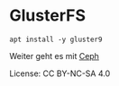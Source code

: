 # GlusterFS

```shell
apt install -y gluster9
```

Weiter geht es mit [Ceph](../11_Ceph)

License: CC BY-NC-SA 4.0
